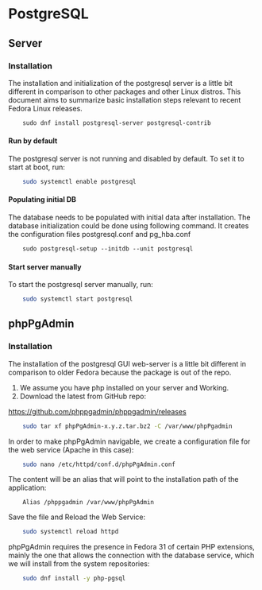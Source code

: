 # PostgreSQL

## Server

### Installation

The installation and initialization of the postgresql server is a little bit different in comparison to other packages and other Linux distros. This document aims to summarize basic installation steps relevant to recent Fedora Linux releases.

```bash
    sudo dnf install postgresql-server postgresql-contrib
```

#### Run by default

The postgresql server is not running and disabled by default. To set it to start at boot, run:

```bash
    sudo systemctl enable postgresql
```

#### Populating initial DB

The database needs to be populated with initial data after installation. The database initialization could be done using following command. It creates the configuration files postgresql.conf and pg_hba.conf

```bash
    sudo postgresql-setup --initdb --unit postgresql
```

#### Start server manually

To start the postgresql server manually, run:

```bash
    sudo systemctl start postgresql
```

####

## phpPgAdmin

### Installation

The installation of the postgresql GUI web-server is a little bit different in comparison to older Fedora because the package is out of the repo.

1. We assume you have php installed on your server and Working.
2. Download the latest from GitHub repo:

<https://github.com/phppgadmin/phppgadmin/releases>

```bash
    sudo tar xf phpPgAdmin-x.y.z.tar.bz2 -C /var/www/phpPgadmin
```

In order to make phpPgAdmin navigable, we create a configuration file for the web service (Apache in this case):

```bash
    sudo nano /etc/httpd/conf.d/phpPgAdmin.conf
```

The content will be an alias that will point to the installation path of the application:

```
    Alias /phppgadmin /var/www/phpPgAdmin
```

Save the file and Reload the Web Service:

```bash
    sudo systemctl reload httpd
```

phpPgAdmin requires the presence in Fedora 31 of certain PHP extensions, mainly the one that allows the connection with the database service, which we will install from the system repositories:

```bash
    sudo dnf install -y php-pgsql
```
